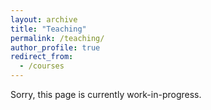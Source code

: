 ```yaml
---
layout: archive
title: "Teaching"
permalink: /teaching/
author_profile: true
redirect_from:
  - /courses
---
```


Sorry, this page is currently work-in-progress. 